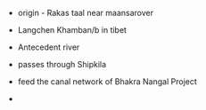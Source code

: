 - origin - Rakas taal near maansarover

- Langchen Khamban/b in tibet

- Antecedent river
- passes through Shipkila
- feed the canal network of Bhakra Nangal Project
- 
